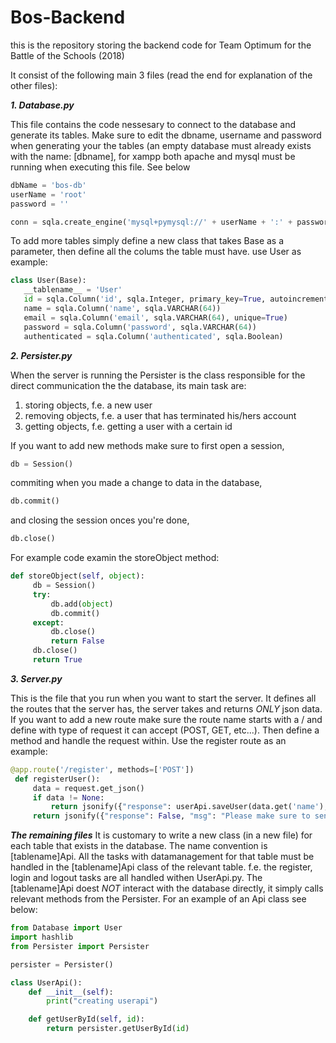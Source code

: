 # Bos-Backend
this is the repository storing the backend code for Team Optimum for the Battle of the Schools (2018)

It consist of the following main 3 files (read the end for explanation of the other files):

***1. Database.py***
   
   This file contains the code nessesary to connect to the database and generate its tables. Make sure to edit the dbname, username and password when generating your the tables (an empty database must already exists with the name: [dbname], for xampp both apache and mysql must be running when executing this file. See below
   ```python
   dbName = 'bos-db'
   userName = 'root'
   password = ''

   conn = sqla.create_engine('mysql+pymysql://' + userName + ':' + password + '@localhost/' + dbName + '?charset=utf8')
   ```
   To add more tables simply define a new class that takes Base as a parameter, then define all the colums the table must have. use User as example:
 ```python
 class User(Base):
    __tablename__ = 'User'
    id = sqla.Column('id', sqla.Integer, primary_key=True, autoincrement=True, unique=True)
    name = sqla.Column('name', sqla.VARCHAR(64))
    email = sqla.Column('email', sqla.VARCHAR(64), unique=True)
    password = sqla.Column('password', sqla.VARCHAR(64))
    authenticated = sqla.Column('authenticated', sqla.Boolean)
```
***2. Persister.py***
   
   When the server is running the Persister is the class responsible for the direct communication the the database, its main task are:
   1. storing objects, f.e. a new user
   2. removing objects, f.e. a user that has terminated his/hers account
   3. getting objects, f.e. getting a user with a certain id
   
   If you want to add new methods make sure to first open a session,
   ```python
   db = Session()
   ```
   commiting when you made a change to data in the database,
   ```python
   db.commit()
   ```
   and closing the session onces you're done,
   ```python
   db.close()
   ```
   For example code examin the storeObject method:
   ```python
   def storeObject(self, object):
		db = Session()
		try:
			db.add(object)
			db.commit()
		except:
			db.close()
			return False
		db.close()
		return True
   ```
***3. Server.py***
   
   This is the file that you run when you want to start the server.
   It defines all the routes that the server has, the server takes and returns *ONLY* json data.
   If you want to add a new route make sure the route name starts with a / and define with type of request it can accept (POST, GET, etc...). Then define a method and handle the request within. Use the register route as an example:
   ```python
   @app.route('/register', methods=['POST'])
    def registerUser():
	    data = request.get_json()
	    if data != None:
		    return jsonify({"response": userApi.saveUser(data.get('name'), data.get('email'), data.get('password'))})
	    return jsonify({"response": False, "msg": "Please make sure to send json data"})
   ```
***The remaining files***
It is customary to write a new class (in a new file) for each table that exists in the database. The name convention is [tablename]Api. All the tasks with datamanagement for that table must be handled in the [tablename]Api class of the relevant table. 
f.e. the register, login and logout tasks are all handled withen UserApi.py. The [tablename]Api doest *NOT* interact with the database directly, it simply calls relevant methods from the Persister. For an example of an Api class see below:
```python
from Database import User
import hashlib
from Persister import Persister

persister = Persister()

class UserApi():
	def __init__(self):
		print("creating userapi")

	def getUserById(self, id):
		return persister.getUserById(id)
```
